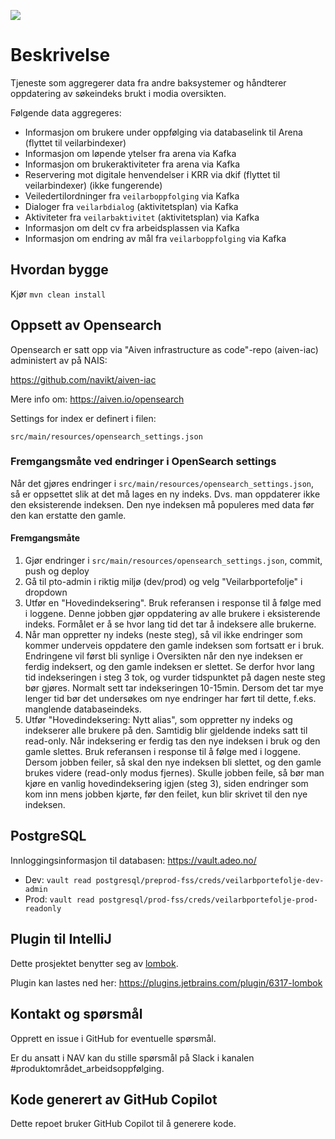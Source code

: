 ![](https://github.com/navikt/veilarbportefolje/workflows/Build,%20push%20and%20deploy/badge.svg)

# Beskrivelse

Tjeneste som aggregerer data fra andre baksystemer og håndterer oppdatering av søkeindeks brukt i modia oversikten.

Følgende data aggregeres:

* Informasjon om brukere under oppfølging via databaselink til Arena (flyttet til veilarbindexer)
* Informasjon om løpende ytelser fra arena via Kafka
* Informasjon om brukeraktiviteter fra arena via Kafka
* Reservering mot digitale henvendelser i KRR via dkif (flyttet til veilarbindexer) (ikke fungerende)
* Veiledertilordninger fra `veilarboppfolging` via Kafka
* Dialoger fra `veilarbdialog` (aktivitetsplan) via Kafka
* Aktiviteter fra `veilarbaktivitet` (aktivitetsplan) via Kafka
* Informasjon om delt cv fra arbeidsplassen via Kafka
* Informasjon om endring av mål fra `veilarboppfolging` via Kafka

## Hvordan bygge

Kjør `mvn clean install`

## Oppsett av Opensearch

Opensearch er satt opp via "Aiven infrastructure as code"-repo (aiven-iac) administert av på NAIS:

https://github.com/navikt/aiven-iac

Mere info om:
https://aiven.io/opensearch

Settings for index er definert i filen:
```
src/main/resources/opensearch_settings.json
```

### Fremgangsmåte ved endringer i OpenSearch settings
Når det gjøres endringer i `src/main/resources/opensearch_settings.json`, så er oppsettet slik at det må lages en ny
indeks. Dvs. man oppdaterer ikke den eksisterende indeksen. Den nye indeksen må populeres med data før den kan erstatte
den gamle.

#### Fremgangsmåte
1. Gjør endringer i `src/main/resources/opensearch_settings.json`, commit, push og deploy
2. Gå til pto-admin i riktig miljø (dev/prod) og velg "Veilarbportefolje" i dropdown
3. Utfør en "Hovedindeksering". Bruk referansen i response til å følge med i loggene. Denne jobben gjør oppdatering av
alle brukere i eksisterende indeks. Formålet er å se hvor lang tid det tar å indeksere alle brukerne.
4. Når man oppretter ny indeks (neste steg), så vil ikke endringer som kommer underveis
oppdatere den gamle indeksen som fortsatt er i bruk. Endringene vil først bli synlige i Oversikten når den nye indeksen
er ferdig indeksert, og den gamle indeksen er slettet. Se derfor hvor lang tid indekseringen i steg 3 tok, og vurder
tidspunktet på dagen neste steg bør gjøres. Normalt sett tar indekseringen 10-15min. Dersom det tar mye lenger tid
bør det undersøkes om nye endringer har ført til dette, f.eks. manglende databaseindeks.
5. Utfør "Hovedindeksering: Nytt alias", som oppretter ny indeks og indekserer alle brukere på den. Samtidig blir
gjeldende indeks satt til read-only. Når indeksering er ferdig tas den nye indeksen i bruk og den gamle slettes.
Bruk referansen i response til å følge med i loggene. Dersom jobben feiler, så skal den nye indeksen bli slettet, og
den gamle brukes videre (read-only modus fjernes). Skulle jobben feile, så bør man kjøre en vanlig hovedindeksering
igjen (steg 3), siden endringer som kom inn mens jobben kjørte, før den feilet, kun blir skrivet til den nye indeksen.

## PostgreSQL

Innloggingsinformasjon til databasen:
https://vault.adeo.no/
* Dev: `vault read postgresql/preprod-fss/creds/veilarbportefolje-dev-admin`
* Prod: `vault read postgresql/prod-fss/creds/veilarbportefolje-prod-readonly`

## Plugin til IntelliJ

Dette prosjektet benytter seg av [lombok](https://projectlombok.org).

Plugin kan lastes ned her: https://plugins.jetbrains.com/plugin/6317-lombok

## Kontakt og spørsmål

Opprett en issue i GitHub for eventuelle spørsmål.

Er du ansatt i NAV kan du stille spørsmål på Slack i kanalen #produktområdet_arbeidsoppfølging.

## Kode generert av GitHub Copilot

Dette repoet bruker GitHub Copilot til å generere kode.
